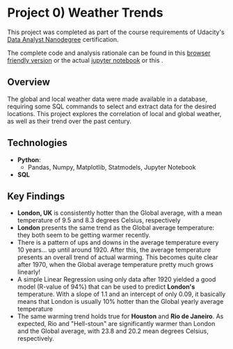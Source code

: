 # Project 0) Weather Trends

This project was completed as part of the course requirements of Udacity's [Data Analyst Nanodegree](https://www.udacity.com/course/data-analyst-nanodegree--nd002) certification.

The complete code and analysis rationale can be found in this [browser friendly version](https://github.com/marcellovictorino/DAND-Project0/blob/master/Project%200%20-%20Weather%20Trend.html) or the actual [jupyter notebook](https://github.com/marcellovictorino/DAND-Project0/blob/master/Project%200%20-%20Weather%20Trend.ipynb) or this .

## Overview

The global and local weather data were made available in a database, requiring some SQL commands to select and extract data for the desired locations. This project explores the correlation of local and global weather, as well as their trend over the past century.



## Technologies

+ **Python**:
  + Pandas, Numpy, Matplotlib, Statmodels, Jupyter Notebook
+ **SQL**



## Key Findings

+ **London, UK** is consistently hotter than the Global average, with a mean temperature of 9.5 and 8.3 degrees Celsius, respectively
+ **London** presents the same trend as the Global average temperature: they both seem to be getting warmer recently. 
+ There is a pattern of ups and downs in the average temperature every 10 years... up until around 1920. After this, the average temperature presents an overall trend of actual warming. This becomes quite clear after 1970, when the Global average temperature pretty much grows linearly!
+ A simple Linear Regression using only data after 1920 yielded a good model (R-value of 94%) that can be used to predict **London's** temperature. With a slope of 1.1 and an intercept of only 0.09, it basically means that London is usually 10% hotter than the Global yearly average temperature
+ The same warming trend holds true for **Houston** and **Rio de Janeiro**. As expected, Rio and "Hell-stoun" are significantly warmer than London and the Global average, with 23.8 and 20.2 mean degrees Celsius, respectively.

